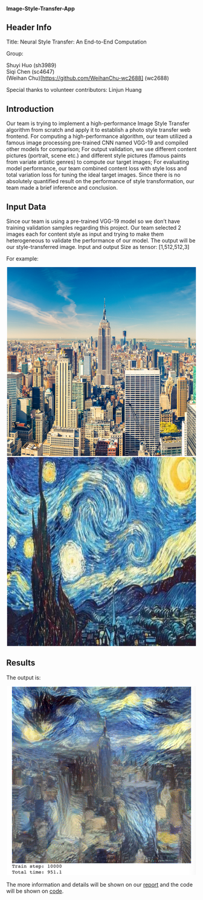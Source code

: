 #### Image-Style-Transfer-App  

## Header Info 
Title: Neural Style Transfer: An End-to-End Computation  

Group:  

Shuyi Huo (sh3989)  
Siqi Chen (sc4647)   
(Weihan Chu)[https://github.com/WeihanChu-wc2688] (wc2688)  

Special thanks to volunteer contributors: Linjun Huang 


## Introduction 
Our team is trying to implement a high-performance Image Style Transfer algorithm from scratch and apply it to establish a photo style transfer web frontend. For computing a high-performance algorithm, our team utilized a famous image processing pre-trained CNN named VGG-19 and compiled other models for comparison; For output validation, we use different content pictures (portrait, scene etc.) and different style pictures (famous paints from variate artistic genres) to compute our target images; For evaluating model performance, our team combined content loss with style loss and total variation loss for tuning the ideal target images. Since there is no absolutely quantified result on the performance of style transformation, our team made a brief inference and conclusion.  


## Input Data 
Since our team is using a pre-trained VGG-19 model so we don’t have training validation samples regarding this project.
Our team selected 2 images each for content style as input and trying to make them heterogeneous to validate the performance of our model.
The output will be our style-transferred image. Input and output Size as tensor: [1,512,512,3]  

For example:  

<p align="center">
  <img src="https://github.com/ShuyiHuo/Image-Style-Transfer-App/blob/main/image/NYC.jpg" width="500px" height="500px">
  <img src="https://github.com/ShuyiHuo/Image-Style-Transfer-App/blob/main/image/star.jpg" width="500px" height="500px">
</p>
  
## Results
The output is:  

<p align="center">
  <img src="https://github.com/ShuyiHuo/Image-Style-Transfer-App/blob/main/image/nyc_star_transfer.jpg" width="500px" height="500px">
</p>

The more information and details will be shown on our [report](https://github.com/ShuyiHuo/Image-Style-Transfer-App/blob/main/5242_Final_Report.pdf) and 
the code will be shown on [code](https://github.com/ShuyiHuo/Image-Style-Transfer-App/blob/main/project_demo.ipynb).
